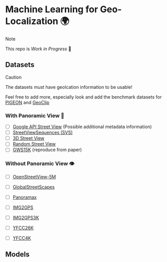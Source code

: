# Machine Learning for Geo-Localization 🌍

> [!NOTE] 
> This repo is *Work in Progress* :construction:
>


## Datasets

> [!CAUTION]
> The datasets must have geolcation information to be usable!

Feel free to add more, especially look and add the benchmark datasets for 
[PIGEON](https://github.com/LukasHaas/PIGEON) and [GeoClip](https://github.com/VicenteVivan/geo-clip)

### With Panoramic View 👀
- [ ] [Google API Street View](https://developers.google.com/maps/documentation/streetview/request-streetview) (Possible additional metadata information) 
- [ ] [StreetViewSequences (SVS)](https://svsdataset.github.io/#downloadAll)
- [ ] [3D Street View](https://github.com/amir32002/3D_Street_View)
- [ ] [Random Street View](https://huggingface.co/datasets/stochastic/random_streetview_images_pano_v0.0.2)
- [ ] [GWS15K](chrome-extension://efaidnbmnnnibpcajpcglclefindmkaj/https://arxiv.org/pdf/2303.04249) (reproduce from paper)

### Without Panoramic View 👁️
- [ ] [OpenStreetView-5M](https://github.com/gastruc/osv5m)
- [ ] [GlobalStreetScapes](https://github.com/ualsg/global-streetscapes)
- [ ] [Panoramax](https://panoramax.fr/#focus=pic&map=17/48.857143/2.29424&pic=40036f4e-d266-48e1-948d-0f0fa3ce681e&speed=250&xyz=56.00/0.00/30)
- [ ] [IMG2GPS](https://graphics.cs.cmu.edu/projects/im2gps/)
- [ ] [IMG2GPS3K](https://graphics.cs.cmu.edu/projects/im2gps/)
- [ ] [YFCC26K](https://data.uni-hannover.de/dataset/extended-mp-16-dataset#)
- [ ] [YFCC4K](https://www.mediafire.com/file/3og8y3o6c9de3ye/yfcc4k.zip)



## Models
